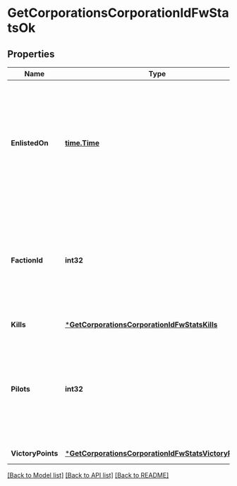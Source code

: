 # GetCorporationsCorporationIdFwStatsOk

## Properties
Name | Type | Description | Notes
------------ | ------------- | ------------- | -------------
**EnlistedOn** | [**time.Time**](time.Time.md) | The enlistment date of the given corporation into faction warfare. Will not be included if corporation is not enlisted in faction warfare | [optional] [default to null]
**FactionId** | **int32** | The faction the given corporation is enlisted to fight for. Will not be included if corporation is not enlisted in faction warfare | [optional] [default to null]
**Kills** | [***GetCorporationsCorporationIdFwStatsKills**](get_corporations_corporation_id_fw_stats_kills.md) |  | [default to null]
**Pilots** | **int32** | How many pilots the enlisted corporation has. Will not be included if corporation is not enlisted in faction warfare | [optional] [default to null]
**VictoryPoints** | [***GetCorporationsCorporationIdFwStatsVictoryPoints**](get_corporations_corporation_id_fw_stats_victory_points.md) |  | [default to null]

[[Back to Model list]](../README.md#documentation-for-models) [[Back to API list]](../README.md#documentation-for-api-endpoints) [[Back to README]](../README.md)

